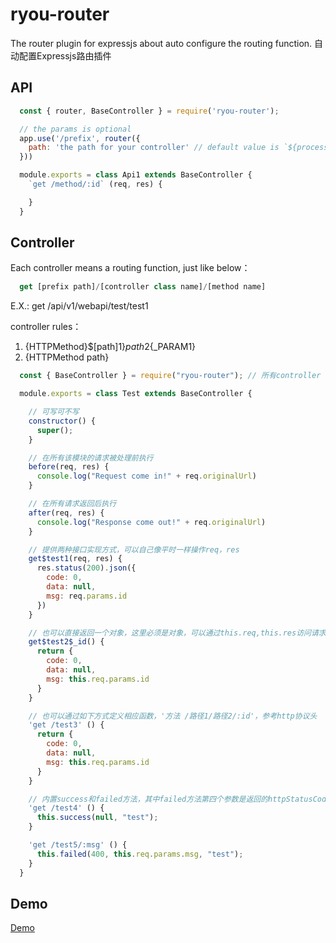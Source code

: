 # ryou-router
The router plugin for expressjs about auto configure the routing function. 自动配置Expressjs路由插件

## API

```js
  const { router, BaseController } = require('ryou-router');

  // the params is optional
  app.use('/prefix', router({
    path: 'the path for your controller' // default value is `${process.cwd()}/controller`
  }))

  module.exports = class Api1 extends BaseController {
    `get /method/:id` (req, res) {

    }
  }
```

## Controller

Each controller means a routing function, just like below：
```js
  get [prefix path]/[controller class name]/[method name]
```
E.X.: get /api/v1/webapi/test/test1

controller rules：
1. {HTTPMethod}$[path]1}${path2}${_PARAM1}
2. {HTTPMethod path}

```js
  const { BaseController } = require("ryou-router"); // 所有controller 必须继承自baseController

  module.exports = class Test extends BaseController {

    // 可写可不写
    constructor() {
      super();
    }

    // 在所有该模块的请求被处理前执行
    before(req, res) {
      console.log("Request come in!" + req.originalUrl)
    }

    // 在所有请求返回后执行
    after(req, res) {
      console.log("Response come out!" + req.originalUrl)
    }

    // 提供两种接口实现方式，可以自己像平时一样操作req，res
    get$test1(req, res) {
      res.status(200).json({
        code: 0,
        data: null,
        msg: req.params.id
      })
    }

    // 也可以直接返回一个对象，这里必须是对象，可以通过this.req,this.res访问请求的上下文req, res
    get$test2$_id() {
      return {
        code: 0,
        data: null,
        msg: this.req.params.id
      }
    }

    // 也可以通过如下方式定义相应函数，'方法 /路径1/路径2/:id'，参考http协议头
    'get /test3' () {
      return {
        code: 0,
        data: null,
        msg: this.req.params.id
      }
    }

    // 内置success和failed方法，其中failed方法第四个参数是返回的httpStatusCode，默认400
    'get /test4' () {
      this.success(null, "test");
    }

    'get /test5/:msg' () {
      this.failed(400, this.req.params.msg, "test");
    }
  }
```

## Demo

[Demo](/example/app.js)